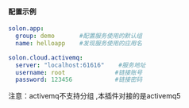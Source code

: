 

#### 配置示例

```yaml
solon.app:
  group: demo       #配置服务使用的默认组
  name: helloapp    #发现服务使用的应用名

solon.cloud.activemq:
  server: "localhost:61616"    #服务地址
  username: root              #链接账号
  password: 123456            #链接密码

```
注意：activemq不支持分组 ,本插件对接的是activemq5

